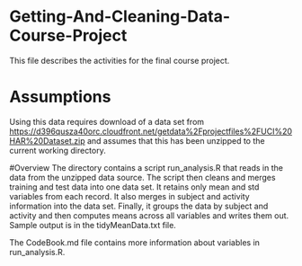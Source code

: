 # Getting-And-Cleaning-Data-Course-Project

This file describes the activities for the final course project.

# Assumptions
Using this data requires download of a data set from https://d396qusza40orc.cloudfront.net/getdata%2Fprojectfiles%2FUCI%20HAR%20Dataset.zip
and assumes that this has been unzipped to the current working directory. 

#Overview
The directory contains a script run_analysis.R that reads in the data from the unzipped data source. The script then cleans and merges training and test data into one data set. It retains only mean and std variables from each record. It also merges in subject and activity information into the data set. Finally, it groups the data by subject and activity and then computes means across all variables and writes them out. Sample output is in the tidyMeanData.txt file.

The CodeBook.md file contains more information about variables in run_analysis.R.

